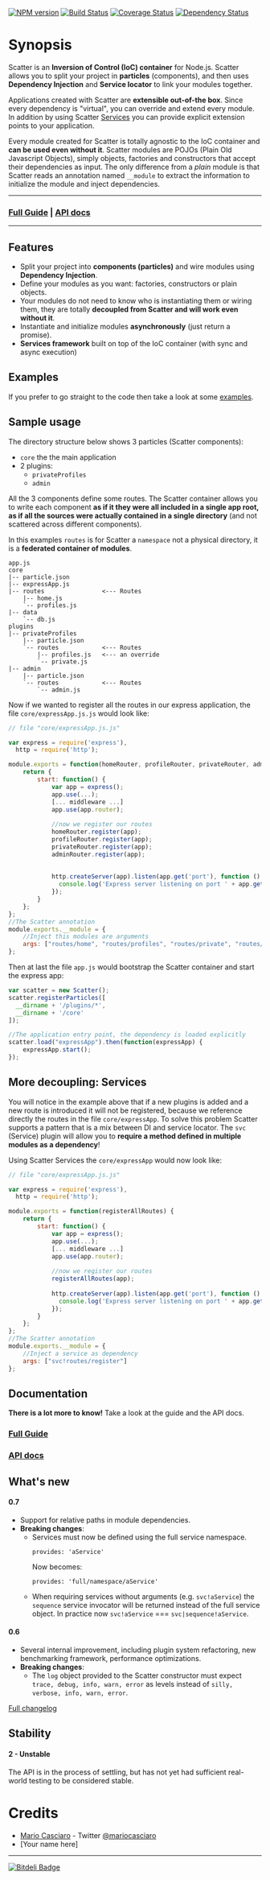 [![NPM version](https://badge.fury.io/js/scatter.png)](http://badge.fury.io/js/scatter)
[![Build Status](https://travis-ci.org/mariocasciaro/scatter.png)](https://travis-ci.org/mariocasciaro/scatter)
[![Coverage Status](https://coveralls.io/repos/mariocasciaro/scatter/badge.png)](https://coveralls.io/r/mariocasciaro/scatter)
[![Dependency Status](https://gemnasium.com/mariocasciaro/scatter.png)](https://gemnasium.com/mariocasciaro/scatter)

Synopsis
======

Scatter is an **Inversion of Control (IoC) container** for Node.js. Scatter allows you to split your project in **particles** (components), and then uses **Dependency Injection** and **Service locator** to link your modules together.

Applications created with Scatter are **extensible out-of-the box**. Since every dependency is "virtual", you can override and extend every module. In addition by using Scatter [Services](#services) you can provide explicit extension points to your application.

Every module created for Scatter is totally agnostic to the IoC container and **can be used even without it**. Scatter modules are POJOs (Plain Old Javascript Objects), simply objects, factories and constructors that accept their dependencies as input. The only difference from a *plain* module is that Scatter reads an annotation named `__module` to extract the information to initialize the module and inject dependencies.

-----

### [Full Guide](https://github.com/mariocasciaro/scatter/wiki/Guide) | [API docs](https://github.com/mariocasciaro/scatter/wiki/API-Documentation)

-----

## Features

* Split your project into **components (particles)** and wire  modules using **Dependency Injection**.
* Define your modules as you want: factories, constructors or plain objects. 
* Your modules do not need to know who is instantiating them or wiring them, they are totally **decoupled from Scatter and will work even without it**.
* Instantiate and initialize modules **asynchronously** (just return a promise).
* **Services framework** built on top of the IoC container (with sync and async execution)

## Examples

If you prefer to go straight to the code then take a look at some [examples](https://github.com/mariocasciaro/scatter/tree/master/examples).

## Sample usage

The directory structure below shows 3 particles (Scatter components): 
* `core` the the main application
* 2 plugins: 
  * `privateProfiles`
  * `admin`

All the 3 components define some routes. The Scatter container allows you to write each component **as if it they were all included in a single app root, as if all the sources were actually contained in a single directory** (and not scattered across different components). 

In this examples `routes` is for Scatter a `namespace` not a physical directory, it is a **federated container of modules**.

```
app.js
core
|-- particle.json
|-- expressApp.js
|-- routes                <--- Routes
    |-- home.js
    `-- profiles.js
|-- data
    `-- db.js
plugins
|-- privateProfiles
    |-- particle.json
    `-- routes            <--- Routes
        |-- profiles.js   <--- an override
        `-- private.js
|-- admin
    |-- particle.json
    `-- routes            <--- Routes
        `-- admin.js
```

Now if we wanted to register all the routes in our express application, the file `core/expressApp.js.js` would look like:

```javascript
// file "core/expressApp.js.js"

var express = require('express'),
  http = require('http');

module.exports = function(homeRouter, profileRouter, privateRouter, adminRouter) {
    return {
        start: function() {
            var app = express();
            app.use(...);
            [... middleware ...]
            app.use(app.router);
            
            //now we register our routes
            homeRouter.register(app);
            profileRouter.register(app);
            privateRouter.register(app);
            adminRouter.register(app);
            
            
            http.createServer(app).listen(app.get('port'), function () {
              console.log('Express server listening on port ' + app.get('port'));
            });
        }
    };
};
//The Scatter annotation
module.exports.__module = {
    //Inject this modules are arguments
    args: ["routes/home", "routes/profiles", "routes/private", "routes/admin"]
};
```

Then at last the file `app.js` would bootstrap the Scatter container and start the express app:

```javascript
var scatter = new Scatter();
scatter.registerParticles([
  __dirname + '/plugins/*',
  __dirname + '/core'
]);

//The application entry point, the dependency is loaded explicitly
scatter.load("expressApp").then(function(expressApp) {
    expressApp.start();
});
```


## More decoupling: Services

You will notice in the example above that if a new plugins is added and a new route is introduced it will not be 
registered, because we reference directly the routes in the file `core/expressApp`. To solve this problem Scatter 
supports a pattern that is a mix between DI and service locator. 
The `svc` (Service) plugin will allow you to **require a method defined in multiple modules as a dependency**!

Using Scatter Services the `core/expressApp` would now look like:

```javascript
// file "core/expressApp.js.js"

var express = require('express'),
  http = require('http');

module.exports = function(registerAllRoutes) {
    return {
        start: function() {
            var app = express();
            app.use(...);
            [... middleware ...]
            app.use(app.router);
            
            //now we register our routes
            registerAllRoutes(app);
            
            http.createServer(app).listen(app.get('port'), function () {
              console.log('Express server listening on port ' + app.get('port'));
            });
        }
    };
};
//The Scatter annotation
module.exports.__module = {
    //Inject a service as dependency
    args: ["svc!routes/register"]
};
```

## Documentation

**There is a lot more to know!** Take a look at the guide and the API docs.

### [Full Guide](https://github.com/mariocasciaro/scatter/wiki/Guide)
### [API docs](https://github.com/mariocasciaro/scatter/wiki/API-Documentation)

## What's new

#### 0.7

* Support for relative paths in module dependencies.
* **Breaking changes**:
    * Services must now be defined using the full service namespace.
      ```
      provides: 'aService'
      ```
      Now becomes:
      ```
      provides: 'full/namespace/aService'
      ```
    * When requiring services without arguments (e.g. `svc!aService`) the `sequence` 
      service invocator will be returned instead of the full service object. 
      In practice now `svc!aService` === `svc|sequence!aService`.
    
#### 0.6

* Several internal improvement, including plugin system refactoring, new benchmarking framework, performance optimizations.
* **Breaking changes**:
  * The `log` object provided to the Scatter constructor must expect `trace, debug, info, warn, error` as levels instead of `silly, verbose, info, warn, error`.

[Full changelog](https://github.com/mariocasciaro/scatter/blob/master/CHANGES.md)

## Stability

#### 2 - Unstable

The API is in the process of settling, but has not yet had
sufficient real-world testing to be considered stable.

# Credits

* [Mario Casciaro](https://github.com/mariocasciaro) - Twitter [@mariocasciaro](https://twitter.com/mariocasciaro)
* [Your name here]

-----

[![Bitdeli Badge](https://d2weczhvl823v0.cloudfront.net/mariocasciaro/scatter/trend.png)](https://bitdeli.com/free "Bitdeli Badge")
